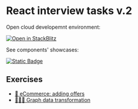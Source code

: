 # React interview tasks v.2

Open cloud developemnt environment:

[![Open in StackBlitz](https://developer.stackblitz.com/img/open_in_stackblitz.svg)](https://stackblitz.com/fork/github/spanic/react-interview-task-v2?title=React%20interview%20task%20v.2)

See components' showcases:

<a href="https://master--64efbbdd17b6d0944f4367db.chromatic.com/?path=/docs/components-offer--docs" target="_blank" title="Open Chromatic Storybook showcases">![Static Badge](https://img.shields.io/badge/Showcases-red?style=for-the-badge&logo=chromatic&logoColor=white&label=open)</a>

## Exercises

- [🛒 eCommerce: adding offers](src/components/offers)
- [👨🏻‍💻 Graph data transformation](src/components/graph)
